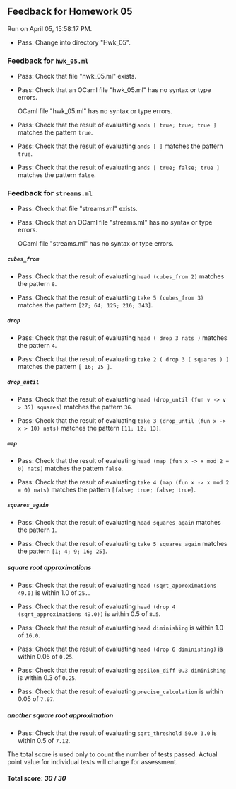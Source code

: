 ## Feedback for Homework 05

Run on April 05, 15:58:17 PM.

+ Pass: Change into directory "Hwk_05".

### Feedback for ``hwk_05.ml``

+ Pass: Check that file "hwk_05.ml" exists.

+ Pass: Check that an OCaml file "hwk_05.ml" has no syntax or type errors.

    OCaml file "hwk_05.ml" has no syntax or type errors.



+ Pass: Check that the result of evaluating `ands [ true; true; true ]` matches the pattern `true`.

   



+ Pass: Check that the result of evaluating `ands [ ]` matches the pattern `true`.

   



+ Pass: Check that the result of evaluating `ands [ true; false; true ]` matches the pattern `false`.

   



### Feedback for ``streams.ml``

+ Pass: Check that file "streams.ml" exists.

+ Pass: Check that an OCaml file "streams.ml" has no syntax or type errors.

    OCaml file "streams.ml" has no syntax or type errors.



##### ``cubes_from``

+ Pass: Check that the result of evaluating `head (cubes_from 2)` matches the pattern `8`.

   



+ Pass: Check that the result of evaluating `take 5 (cubes_from 3)` matches the pattern `[27; 64; 125; 216; 343]`.

   



##### ``drop``

+ Pass: Check that the result of evaluating `head ( drop 3 nats )` matches the pattern `4`.

   



+ Pass: Check that the result of evaluating `take 2 ( drop 3 ( squares ) )` matches the pattern `[ 16; 25 ]`.

   



##### ``drop_until``

+ Pass: Check that the result of evaluating `head (drop_until (fun v -> v > 35) squares)` matches the pattern `36`.

   



+ Pass: Check that the result of evaluating `take 3 (drop_until (fun x -> x > 10) nats)` matches the pattern `[11; 12; 13]`.

   



##### ``map``

+ Pass: Check that the result of evaluating `head (map (fun x -> x mod 2 = 0) nats)` matches the pattern `false`.

   



+ Pass: Check that the result of evaluating `take 4 (map (fun x -> x mod 2 = 0) nats)` matches the pattern `[false; true; false; true]`.

   



##### ``squares_again``

+ Pass: Check that the result of evaluating `head squares_again` matches the pattern `1`.

   



+ Pass: Check that the result of evaluating `take 5 squares_again` matches the pattern `[1; 4; 9; 16; 25]`.

   



##### square root approximations

+ Pass: Check that the result of evaluating `head (sqrt_approximations 49.0)` is within 1.0 of `25.`.

   



+ Pass: Check that the result of evaluating `head (drop 4 (sqrt_approximations 49.0))` is within 0.5 of `8.5`.

   



+ Pass: Check that the result of evaluating `head diminishing` is within 1.0 of `16.0`.

   



+ Pass: Check that the result of evaluating `head (drop 6 diminishing)` is within 0.05 of `0.25`.

   



+ Pass: Check that the result of evaluating `epsilon_diff 0.3 diminishing` is within 0.3 of `0.25`.

   



+ Pass: Check that the result of evaluating `precise_calculation` is within 0.05 of `7.07`.

   



##### another square root approximation

+ Pass: Check that the result of evaluating `sqrt_threshold 50.0 3.0` is within 0.5 of `7.12`.

   



The total score is used only to count the number of tests passed.  Actual point value for individual tests will change for assessment.

#### Total score: _30_ / _30_

